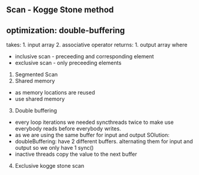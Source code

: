 ## Scan - Kogge Stone method
## optimization: double-buffering

takes: 1. input array 2. associative operator 
returns: 1. output array where
- inclusive scan - preceeding and corresponding element
- exclusive scan - only preceeding elements

1. Segmented Scan
2. Shared memory
- as memory locations are reused
- use shared memory
3. Double buffering
- every loop iterations we needed syncthreads twice to make use everybody reads before everybody writes.
- as we are using the same buffer for input and output
SOlution: 
- doubleBuffering: have 2 different buffers. alternating them for input and output so we only have 1 sync()
- inactive threads copy the value to the next buffer

4. Exclusive kogge stone scan

